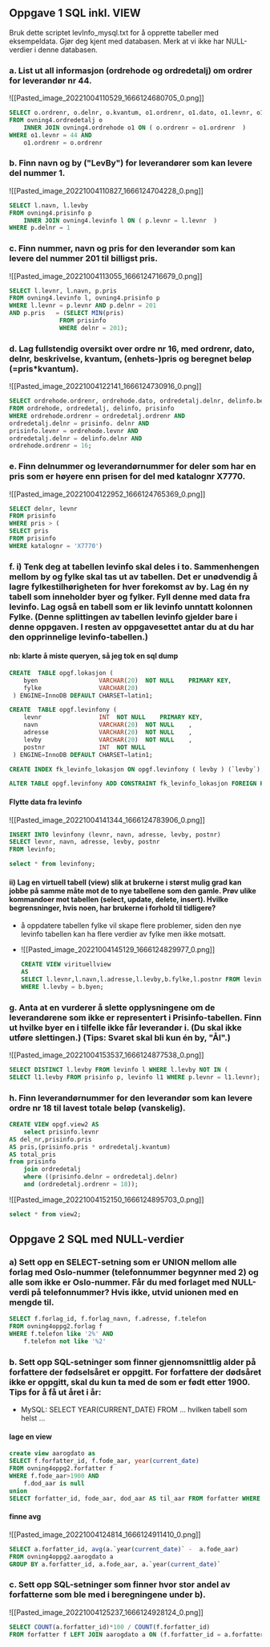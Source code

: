 ## Oppgave 1 SQL inkl. VIEW  
Bruk dette scriptet levInfo_mysql.txt for å opprette tabeller med eksempeldata. Gjør deg kjent med databasen. Merk at vi ikke har NULL-verdier i denne databasen.
### a. List ut all informasjon (ordrehode og ordredetalj) om ordrer for leverandør nr 44.
  
  ![[Pasted_image_20221004110529_1666124680705_0.png]] 
  
  ```sql
  SELECT o.ordrenr, o.delnr, o.kvantum, o1.ordrenr, o1.dato, o1.levnr, o1.`status`
  FROM ovning4.ordredetalj o 
	  INNER JOIN ovning4.ordrehode o1 ON ( o.ordrenr = o1.ordrenr  )  
  WHERE o1.levnr = 44 AND
	  o1.ordrenr = o.ordrenr
  ```
### b. Finn navn og by ("LevBy") for leverandører som kan levere del nummer 1.
  ![[Pasted_image_20221004110827_1666124704228_0.png]] 
  ```sql
  SELECT l.navn, l.levby
  FROM ovning4.prisinfo p 
	  INNER JOIN ovning4.levinfo l ON ( p.levnr = l.levnr  )  
  WHERE p.delnr = 1
  ```
### c. Finn nummer, navn og pris for den leverandør som kan levere del nummer 201 til billigst pris.
  ![[Pasted_image_20221004113055_1666124716679_0.png]] 
  ```sql
  SELECT l.levnr, l.navn, p.pris 
  FROM ovning4.levinfo l, ovning4.prisinfo p
  WHERE l.levnr = p.levnr AND p.delnr = 201
  AND p.pris   = (SELECT MIN(pris)
			    FROM prisinfo
			    WHERE delnr = 201);
  ```
### d. Lag fullstendig oversikt over ordre nr 16, med ordrenr, dato, delnr, beskrivelse, kvantum, (enhets-)pris og beregnet beløp (=pris*kvantum).
  ![[Pasted_image_20221004122141_1666124730916_0.png]] 
  
  ```sql
  SELECT ordrehode.ordrenr, ordrehode.dato, ordredetalj.delnr, delinfo.beskrivelse, ordredetalj.kvantum, prisinfo.pris, prisinfo.pris*ordredetalj.kvantum  
  FROM ordrehode, ordredetalj, delinfo, prisinfo
  WHERE ordrehode.ordrenr = ordredetalj.ordrenr AND
  ordredetalj.delnr = prisinfo. delnr AND
  prisinfo.levnr = ordrehode.levnr AND
  ordredetalj.delnr = delinfo.delnr AND
  ordrehode.ordrenr = 16;
  ```
### e. Finn delnummer og leverandørnummer for deler som har en pris som er høyere enn  prisen for del med katalognr X7770.
  ![[Pasted_image_20221004122952_1666124765369_0.png]] 
  
  ```sql
  SELECT delnr, levnr
  FROM prisinfo
WHERE pris > (
  SELECT pris
  FROM prisinfo
  WHERE katalognr = 'X7770')
  ```
### f. i) Tenk deg at tabellen levinfo skal deles i to. Sammenhengen mellom by og fylke skal  tas ut av tabellen. Det er unødvendig å lagre fylkestilhørigheten for hver forekomst av by. Lag én ny tabell som inneholder byer og fylker. Fyll denne med data fra levinfo.  Lag også en tabell som er lik levinfo unntatt kolonnen Fylke. (Denne splittingen av  tabellen levinfo gjelder bare i denne oppgaven. I resten av oppgavesettet antar du at du  har den opprinnelige levinfo-tabellen.)
#### nb: klarte å miste queryen, så jeg tok en sql dump
```sql
CREATE  TABLE opgf.lokasjon ( 
	byen                 VARCHAR(20)  NOT NULL    PRIMARY KEY,
	fylke                VARCHAR(20)      
 ) ENGINE=InnoDB DEFAULT CHARSET=latin1;

CREATE  TABLE opgf.levinfony ( 
	levnr                INT  NOT NULL    PRIMARY KEY,
	navn                 VARCHAR(20)  NOT NULL    ,
	adresse              VARCHAR(20)  NOT NULL    ,
	levby                VARCHAR(20)  NOT NULL    ,
	postnr               INT  NOT NULL    
 ) ENGINE=InnoDB DEFAULT CHARSET=latin1;

CREATE INDEX fk_levinfo_lokasjon ON opgf.levinfony ( levby ) (`levby`);

ALTER TABLE opgf.levinfony ADD CONSTRAINT fk_levinfo_lokasjon FOREIGN KEY ( levby ) REFERENCES opgf.lokasjon( byen ) ON DELETE NO ACTION ON UPDATE NO ACTION;
```
#### Flytte data fra levinfo
  
  ![[Pasted_image_20221004141344_1666124783906_0.png]] 
  
  ```sql
  INSERT INTO levinfony (levnr, navn, adresse, levby, postnr)
  SELECT levnr, navn, adresse, levby, postnr
  FROM levinfo;
  
  select * from levinfony;
  ```
#### ii) Lag en virtuell tabell (view) slik at brukerne i størst mulig grad kan jobbe på  samme måte mot de to nye tabellene som den gamle. Prøv ulike kommandoer mot  tabellen (select, update, delete, insert). Hvilke begrensninger, hvis noen, har brukerne i  forhold til tidligere?
- å oppdatere tabellen fylke vil skape flere problemer, siden den nye levinfo tabellen kan ha flere verdier av fylke men ikke motsatt.
- ![[Pasted_image_20221004145129_1666124829977_0.png]] 
  
  ```sql
  CREATE VIEW virituellview
  AS
  SELECT l.levnr,l.navn,l.adresse,l.levby,b.fylke,l.postnr FROM levinfony l, lokasjon b
  WHERE l.levby = b.byen;
  ```
### g. Anta at en vurderer å slette opplysningene om de leverandørene som ikke er representert i Prisinfo-tabellen. Finn ut hvilke byer en i tilfelle ikke får leverandør i.  (Du skal ikke utføre slettingen.) (Tips: Svaret skal bli kun én by, "Ål".)
  
  ![[Pasted_image_20221004153537_1666124877538_0.png]] 
  
  ```sql
  SELECT DISTINCT l.levby FROM levinfo l WHERE l.levby NOT IN (
  SELECT l1.levby FROM prisinfo p, levinfo l1 WHERE p.levnr = l1.levnr);
  ```
### h. Finn leverandørnummer for den leverandør som kan levere ordre nr 18 til lavest totale beløp (vanskelig).
  ```sql
  CREATE VIEW opgf.view2 AS 
	  select prisinfo.levnr 
  AS del_nr,prisinfo.pris 
  AS pris,(prisinfo.pris * ordredetalj.kvantum) 
  AS total_pris 
  from prisinfo 
	  join ordredetalj 
	  where ((prisinfo.delnr = ordredetalj.delnr) 
	  and (ordredetalj.ordrenr = 18));
  ```
  
  ![[Pasted_image_20221004152150_1666124895703_0.png]] 
  
  ```sql
  select * from view2;
  ```
## Oppgave 2 SQL med NULL-verdier
### a) Sett opp en SELECT-setning som er UNION mellom alle forlag med Oslo-nummer  (telefonnummer begynner med 2) og alle som ikke er Oslo-nummer. Får du med  forlaget med NULL-verdi på telefonnummer? Hvis ikke, utvid unionen med en mengde til.
```sql
SELECT f.forlag_id, f.forlag_navn, f.adresse, f.telefon
FROM ovning4oppg2.forlag f 
WHERE f.telefon like '2%' AND
	f.telefon not like '%2'
```
### b. Sett opp SQL-setninger som finner gjennomsnittlig alder på forfattere der fødselsåret  er oppgitt. For forfattere der dødsåret ikke er oppgitt, skal du kun ta med de som er  født etter 1900. Tips for å få ut året i år:
- MySQL: SELECT YEAR(CURRENT_DATE) FROM ... hvilken tabell som helst ...
#### lage en view
```sql
create view aarogdato as
SELECT f.forfatter_id, f.fode_aar, year(current_date)
FROM ovning4oppg2.forfatter f 
WHERE f.fode_aar>1900 AND
	f.dod_aar is null
union
SELECT forfatter_id, fode_aar, dod_aar AS til_aar FROM forfatter WHERE fode_aar IS NOT NULL AND dod_aar IS NOT NULL;
```
#### finne avg
  
  ![[Pasted_image_20221004124814_1666124911410_0.png]] 
  
  ```sql
  SELECT a.forfatter_id, avg(a.`year(current_date)` -  a.fode_aar)
  FROM ovning4oppg2.aarogdato a 
  GROUP BY a.forfatter_id, a.fode_aar, a.`year(current_date)`
  ```
### c. Sett opp SQL-setninger som finner hvor stor andel av forfatterne som ble med i  beregningene under b).
  
  ![[Pasted_image_20221004125237_1666124928124_0.png]] 
  
  ```sql
  SELECT COUNT(a.forfatter_id)*100 / COUNT(f.forfatter_id)
  FROM forfatter f LEFT JOIN aarogdato a ON (f.forfatter_id = a.forfatter_id);
  ```